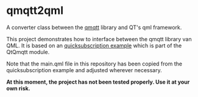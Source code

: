 # qmqtt2qml
A converter class between the [qmqtt](https://github.com/emqtt/qmqtt) library and QT's qml framework.

This project demonstrates how to interface between the qmqtt library van QML. It is based on an 
[quicksubscription example](https://github.com/qt/qtmqtt/tree/5.11/examples/mqtt/quicksubscription) which is part
of the QtQmqtt module.

Note that the main.qml file in this repository has been copied from the quicksubscription example and adjusted
wherever necessary.

__At this moment, the project has not been tested properly. Use it at your own risk.__
